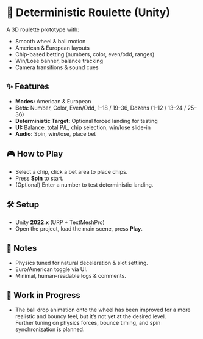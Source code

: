 # 🎯 Deterministic Roulette (Unity)

A 3D roulette prototype with:
- Smooth wheel & ball motion
- American & European layouts
- Chip-based betting (numbers, color, even/odd, ranges)
- Win/Lose banner, balance tracking
- Camera transitions & sound cues

## ✨ Features
- **Modes:** American & European
- **Bets:** Number, Color, Even/Odd, 1–18 / 19–36, Dozens (1–12 / 13–24 / 25–36)
- **Deterministic Target:** Optional forced landing for testing
- **UI:** Balance, total P/L, chip selection, win/lose slide-in
- **Audio:** Spin, win/lose, place bet

## 🎮 How to Play
- Select a chip, click a bet area to place chips.
- Press **Spin** to start.
- (Optional) Enter a number to test deterministic landing.

## 🛠 Setup
- Unity **2022.x** (URP + TextMeshPro)
- Open the project, load the main scene, press **Play**.


## 📌 Notes
- Physics tuned for natural deceleration & slot settling.
- Euro/American toggle via UI.
- Minimal, human-readable logs & comments.

## 🔄 Work in Progress
- The ball drop animation onto the wheel has been improved for a more realistic and bouncy feel, but it’s not yet at the desired level.  
  Further tuning on physics forces, bounce timing, and spin synchronization is planned.

